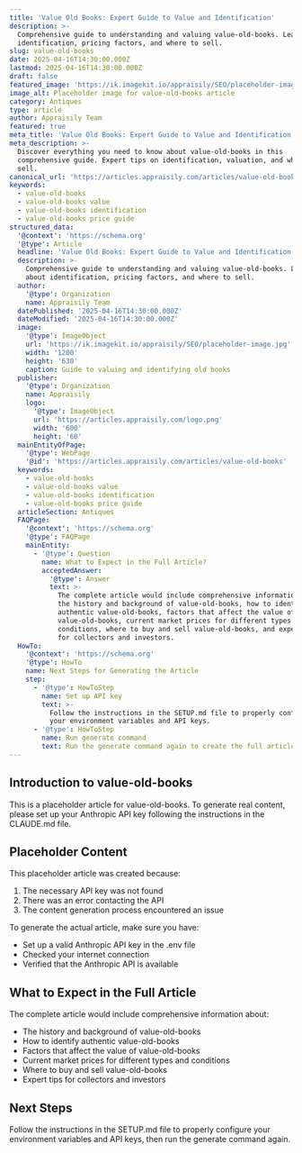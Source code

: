 ```yaml
---
title: 'Value Old Books: Expert Guide to Value and Identification'
description: >-
  Comprehensive guide to understanding and valuing value-old-books. Learn about
  identification, pricing factors, and where to sell.
slug: value-old-books
date: 2025-04-16T14:30:00.000Z
lastmod: 2025-04-16T14:30:00.000Z
draft: false
featured_image: 'https://ik.imagekit.io/appraisily/SEO/placeholder-image.jpg'
image_alt: Placeholder image for value-old-books article
category: Antiques
type: article
author: Appraisily Team
featured: true
meta_title: 'Value Old Books: Expert Guide to Value and Identification | Expert Guide'
meta_description: >-
  Discover everything you need to know about value-old-books in this
  comprehensive guide. Expert tips on identification, valuation, and where to
  sell.
canonical_url: 'https://articles.appraisily.com/articles/value-old-books'
keywords:
  - value-old-books
  - value-old-books value
  - value-old-books identification
  - value-old-books price guide
structured_data:
  '@context': 'https://schema.org'
  '@type': Article
  headline: 'Value Old Books: Expert Guide to Value and Identification'
  description: >-
    Comprehensive guide to understanding and valuing value-old-books. Learn
    about identification, pricing factors, and where to sell.
  author:
    '@type': Organization
    name: Appraisily Team
  datePublished: '2025-04-16T14:30:00.000Z'
  dateModified: '2025-04-16T14:30:00.000Z'
  image:
    '@type': ImageObject
    url: 'https://ik.imagekit.io/appraisily/SEO/placeholder-image.jpg'
    width: '1200'
    height: '630'
    caption: Guide to valuing and identifying old books
  publisher:
    '@type': Organization
    name: Appraisily
    logo:
      '@type': ImageObject
      url: 'https://articles.appraisily.com/logo.png'
      width: '600'
      height: '60'
  mainEntityOfPage:
    '@type': WebPage
    '@id': 'https://articles.appraisily.com/articles/value-old-books'
  keywords:
    - value-old-books
    - value-old-books value
    - value-old-books identification
    - value-old-books price guide
  articleSection: Antiques
  FAQPage:
    '@context': 'https://schema.org'
    '@type': FAQPage
    mainEntity:
      - '@type': Question
        name: What to Expect in the Full Article?
        acceptedAnswer:
          '@type': Answer
          text: >-
            The complete article would include comprehensive information about:
            the history and background of value-old-books, how to identify
            authentic value-old-books, factors that affect the value of
            value-old-books, current market prices for different types and
            conditions, where to buy and sell value-old-books, and expert tips
            for collectors and investors.
  HowTo:
    '@context': 'https://schema.org'
    '@type': HowTo
    name: Next Steps for Generating the Article
    step:
      - '@type': HowToStep
        name: Set up API key
        text: >-
          Follow the instructions in the SETUP.md file to properly configure
          your environment variables and API keys.
      - '@type': HowToStep
        name: Run generate command
        text: Run the generate command again to create the full article.
---
```


## Introduction to value-old-books

This is a placeholder article for value-old-books. To generate real content, please set up your Anthropic API key following the instructions in the CLAUDE.md file.

## Placeholder Content

This placeholder article was created because:

1. The necessary API key was not found
2. There was an error contacting the API
3. The content generation process encountered an issue

To generate the actual article, make sure you have:

- Set up a valid Anthropic API key in the .env file
- Checked your internet connection
- Verified that the Anthropic API is available

## What to Expect in the Full Article

The complete article would include comprehensive information about:

- The history and background of value-old-books
- How to identify authentic value-old-books
- Factors that affect the value of value-old-books
- Current market prices for different types and conditions
- Where to buy and sell value-old-books
- Expert tips for collectors and investors

## Next Steps

Follow the instructions in the SETUP.md file to properly configure your environment variables and API keys, then run the generate command again.
